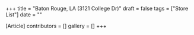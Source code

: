 +++
title = "Baton Rouge, LA (3121 College Dr)"
draft = false
tags = ["Store List"]
date = ""

[Article]
contributors = []
gallery = []
+++